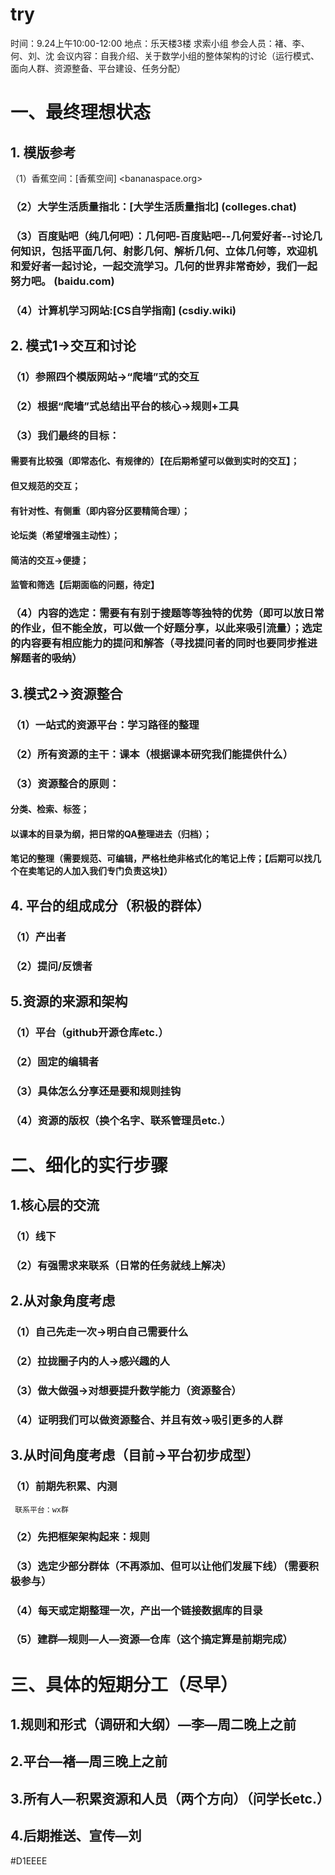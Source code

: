 # try
时间：9.24上午10:00-12:00
地点：乐天楼3楼 求索小组
参会人员：褚、李、何、刘、沈
会议内容：自我介绍、关于数学小组的整体架构的讨论（运行模式、面向人群、资源整备、平台建设、任务分配）
# 一、最终理想状态
## 1. 模版参考
（1）香蕉空间：[香蕉空间] <bananaspace.org>
### （2）大学生活质量指北：[大学生活质量指北] (colleges.chat)
### （3）百度贴吧（纯几何吧）：几何吧-百度贴吧--几何爱好者--讨论几何知识，包括平面几何、射影几何、解析几何、立体几何等，欢迎机和爱好者一起讨论，一起交流学习。几何的世界非常奇妙，我们一起努力吧。 (baidu.com)
### （4）计算机学习网站:[CS自学指南] (csdiy.wiki)
## 2. 模式1→交互和讨论
### （1）参照四个模版网站→“爬墙”式的交互
### （2）根据“爬墙”式总结出平台的核心→规则+工具
### （3）我们最终的目标：
#### 需要有比较强（即常态化、有规律的）【在后期希望可以做到实时的交互】；
#### 但又规范的交互；
#### 有针对性、有侧重（即内容分区要精简合理）；
#### 论坛类（希望增强主动性）；
#### 简洁的交互→便捷；
#### 监管和筛选【后期面临的问题，待定】
### （4）内容的选定：需要有有别于搜题等等独特的优势（即可以放日常的作业，但不能全放，可以做一个好题分享，以此来吸引流量）；选定的内容要有相应能力的提问和解答（寻找提问者的同时也要同步推进解题者的吸纳）
## 3.模式2→资源整合
### （1）一站式的资源平台：学习路径的整理
### （2）所有资源的主干：课本（根据课本研究我们能提供什么）
### （3）资源整合的原则：
#### 分类、检索、标签；
#### 以课本的目录为纲，把日常的QA整理进去（归档）；
#### 笔记的整理（需要规范、可编辑，严格杜绝非格式化的笔记上传；【后期可以找几个在卖笔记的人加入我们专门负责这块】）
## 4. 平台的组成成分（积极的群体）
### （1）产出者
### （2）提问/反馈者
## 5.资源的来源和架构
### （1）平台（github开源仓库etc.）
### （2）固定的编辑者
### （3）具体怎么分享还是要和规则挂钩
### （4）资源的版权（换个名字、联系管理员etc.）
 
# 二、细化的实行步骤
## 1.核心层的交流
### （1）线下
### （2）有强需求来联系（日常的任务就线上解决）
## 2.从对象角度考虑
### （1）自己先走一次→明白自己需要什么
### （2）拉拢圈子内的人→感兴趣的人
### （3）做大做强→对想要提升数学能力（资源整合）
### （4）证明我们可以做资源整合、并且有效→吸引更多的人群
## 3.从时间角度考虑（目前→平台初步成型）
### （1）前期先积累、内测
     联系平台：wx群
### （2）先把框架架构起来：规则
### （3）选定少部分群体（不再添加、但可以让他们发展下线）（需要积极参与）
### （4）每天或定期整理一次，产出一个链接数据库的目录
### （5）建群—规则—人—资源—仓库（这个搞定算是前期完成）
 
# 三、具体的短期分工（尽早）
## 1.规则和形式（调研和大纲）—李—周二晚上之前
## 2.平台—褚—周三晚上之前
## 3.所有人—积累资源和人员（两个方向）（问学长etc.）
## 4.后期推送、宣传—刘

#D1EEEE
